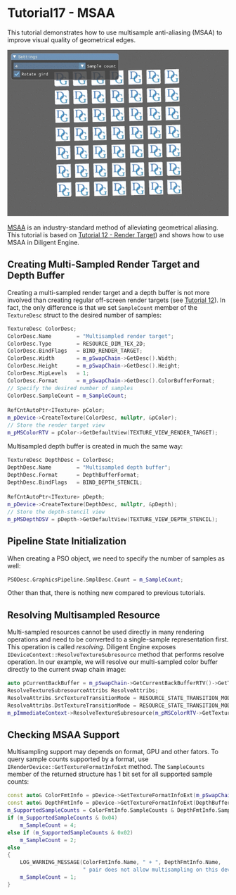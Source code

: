 # Tutorial17 - MSAA

This tutorial demonstrates how to use multisample anti-aliasing (MSAA) to improve visual quality of geometrical edges.

![](Animation_Large.gif)

[MSAA](https://en.wikipedia.org/wiki/Multisample_anti-aliasing) is an industry-standard method of alleviating
geometrical aliasing. This tutorial is based on 
[Tutorial 12 - Render Target](https://github.com/DiligentGraphics/DiligentSamples/tree/master/Tutorials/Tutorial12_RenderTarget))
and shows how to use MSAA in Diligent Engine.

## Creating Multi-Sampled Render Target and Depth Buffer

Creating a multi-sampled render target and a depth buffer is not more involved than
creating regular off-screen render targets (see
[Tutorial 12](https://github.com/DiligentGraphics/DiligentSamples/tree/master/Tutorials/Tutorial12_RenderTarget)).
In fact, the only difference is that we set `SampleCount` member of the `TextureDesc` struct to the
desired number of samples:

```cpp
TextureDesc ColorDesc;
ColorDesc.Name        = "Multisampled render target";
ColorDesc.Type        = RESOURCE_DIM_TEX_2D;
ColorDesc.BindFlags   = BIND_RENDER_TARGET;
ColorDesc.Width       = m_pSwapChain->GetDesc().Width;
ColorDesc.Height      = m_pSwapChain->GetDesc().Height;
ColorDesc.MipLevels   = 1;
ColorDesc.Format      = m_pSwapChain->GetDesc().ColorBufferFormat;
// Specify the desired number of samples
ColorDesc.SampleCount = m_SampleCount;

RefCntAutoPtr<ITexture> pColor;
m_pDevice->CreateTexture(ColorDesc, nullptr, &pColor);
// Store the render target view
m_pMSColorRTV = pColor->GetDefaultView(TEXTURE_VIEW_RENDER_TARGET);
```

Multisampled depth buffer is created in much the same way:
```cpp
TextureDesc DepthDesc = ColorDesc;
DepthDesc.Name        = "Multisampled depth buffer";
DepthDesc.Format      = DepthBufferFormat;
DepthDesc.BindFlags   = BIND_DEPTH_STENCIL;

RefCntAutoPtr<ITexture> pDepth;
m_pDevice->CreateTexture(DepthDesc, nullptr, &pDepth);
// Store the depth-stencil view
m_pMSDepthDSV = pDepth->GetDefaultView(TEXTURE_VIEW_DEPTH_STENCIL);
```

## Pipeline State Initialization

When creating a PSO object, we need to specify the number of samples as well:

```cpp
PSODesc.GraphicsPipeline.SmplDesc.Count = m_SampleCount;
```

Other than that, there is nothing new compared to previous tutorials.

## Resolving Multisampled Resource

Multi-sampled resources cannot be used directly in many rendering operations and need to be converted
to a single-sample representation first. This operation is called *resolving*.
Diligent Engine exposes `IDeviceContext::ResolveTextureSubresource` method that performs
resolve operation. In our example, we will resolve our multi-sampled color buffer directly
to the current swap chain image:

```cpp
auto pCurrentBackBuffer = m_pSwapChain->GetCurrentBackBufferRTV()->GetTexture();
ResolveTextureSubresourceAttribs ResolveAttribs;
ResolveAttribs.SrcTextureTransitionMode = RESOURCE_STATE_TRANSITION_MODE_TRANSITION;
ResolveAttribs.DstTextureTransitionMode = RESOURCE_STATE_TRANSITION_MODE_TRANSITION;
m_pImmediateContext->ResolveTextureSubresource(m_pMSColorRTV->GetTexture(), pCurrentBackBuffer, ResolveAttribs);
```

## Checking MSAA Support

Multisampling support may depends on format, GPU and other fators. To query sample counts
supported by a format, use `IRenderDevice::GetTextureFormatInfoExt` method. The `SampleCounts`
member of the returned structure has 1 bit set for all supported sample counts:

```cpp
const auto& ColorFmtInfo = pDevice->GetTextureFormatInfoExt(m_pSwapChain->GetDesc().ColorBufferFormat);
const auto& DepthFmtInfo = pDevice->GetTextureFormatInfoExt(DepthBufferFormat);
m_SupportedSampleCounts = ColorFmtInfo.SampleCounts & DepthFmtInfo.SampleCounts;
if (m_SupportedSampleCounts & 0x04)
    m_SampleCount = 4;
else if (m_SupportedSampleCounts & 0x02)
    m_SampleCount = 2;
else
{
    LOG_WARNING_MESSAGE(ColorFmtInfo.Name, " + ", DepthFmtInfo.Name,
                        " pair does not allow multisampling on this device");
    m_SampleCount = 1;
}
```
